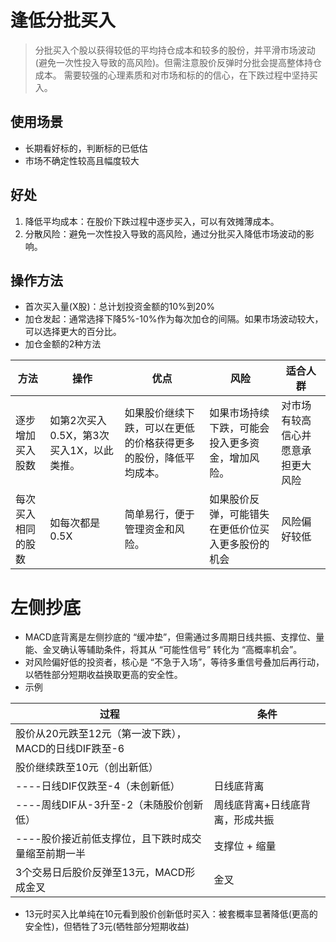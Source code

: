 # 逢低分批买入
> 分批买入个股以获得较低的平均持仓成本和较多的股份，并平滑市场波动(避免一次性投入导致的高风险)。但需注意股价反弹时分批会提高整体持仓成本。
需要较强的心理素质和对市场和标的的信心，在下跌过程中坚持买入。

## 使用场景
* 长期看好标的，判断标的已低估
* 市场不确定性较高且幅度较大

## 好处
1. 降低平均成本：在股价下跌过程中逐步买入，可以有效摊薄成本。
1. 分散风险：避免一次性投入导致的高风险，通过分批买入降低市场波动的影响。

## 操作方法
* 首次买入量(X股)：总计划投资金额的10%到20%
* 加仓发起：通常选择下降5%-10%作为每次加仓的间隔。如果市场波动较大，可以选择更大的百分比。
* 加仓金额的2种方法

| 方法 | 操作 | 优点 | 风险 | 适合人群 |
| - | - | - | - | - |
| 逐步增加买入股数 | 如第2次买入0.5X，第3次买入1X，以此类推。 | 如果股价继续下跌，可以在更低的价格获得更多的股份，降低平均成本。| 如果市场持续下跌，可能会投入更多资金，增加风险。 | 对市场有较高信心并愿意承担更大风险 |
| 每次买入相同的股数 | 如每次都是0.5X | 简单易行，便于管理资金和风险。 | 如果股价反弹，可能错失在更低价位买入更多股份的机会 | 风险偏好较低 |

# 左侧抄底
* MACD底背离是左侧抄底的 “缓冲垫”，但需通过多周期日线共振、支撑位、量能、金叉确认等辅助条件，将其从 “可能性信号” 转化为 “高概率机会”。
* 对风险偏好低的投资者，核心是 “不急于入场”，等待多重信号叠加后再行动，以牺牲部分短期收益换取更高的安全性。
* 示例

| 过程 | 条件 |
| - | - |
| 股价从20元跌至12元（第一波下跌），MACD的日线DIF跌至-6 |  |
| 股价继续跌至10元（创出新低） |  |
| ----日线DIF仅跌至-4（未创新低） | 日线底背离 |
| ----周线DIF从-3升至-2（未随股价创新低） | 周线底背离+日线底背离，形成共振 |
| ----股价接近前低支撑位，且下跌时成交量缩至前期一半 | 支撑位 + 缩量 |
| 3个交易日后股价反弹至13元，MACD形成金叉 | 金叉 |

* 13元时买入比单纯在10元看到股价创新低时买入：被套概率显著降低(更高的安全性)，但牺牲了3元(牺牲部分短期收益)